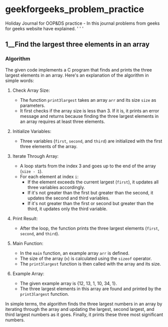 # geekforgeeks_problem_practice
Holiday Journal for OOP&amp;DS practice - In this journal problems from geeks for geeks website have explained. 
' ' '
## 1__Find the largest three elements in an array
### Algorithm 
The given code implements a C program that finds and prints the three largest elements in an array. Here's an explanation of the algorithm in simple words:

1. Check Array Size:
   - The function `print3largest` takes an array `arr` and its size `size` as parameters.
   - It first checks if the array size is less than 3. If it is, it prints an error message and returns because finding the three largest elements in an array requires at least three elements.

2. Initialize Variables:
   - Three variables (`first`, `second`, and `third`) are initialized with the first three elements of the array.

3. Iterate Through Array:
   - A loop starts from the index 3 and goes up to the end of the array (`size - 1`).
   - For each element at index `i`:
     - If the element exceeds the current largest (`first`), it updates all three variables accordingly.
     - If it's not greater than the first but greater than the second, it updates the second and third variables.
     - If it's not greater than the first or second but greater than the third, it updates only the third variable.

4. Print Result:
   - After the loop, the function prints the three largest elements (`first`, `second`, and `third`).

5. Main Function:
   - In the `main` function, an example array `arr` is defined.
   - The size of the array (`n`) is calculated using the `sizeof` operator.
   - The `print3largest` function is then called with the array and its size.

6. Example Array:
   - The given example array is {12, 13, 1, 10, 34, 1}.
   - The three largest elements in this array are found and printed by the `print3largest` function.

In simple terms, the algorithm finds the three largest numbers in an array by iterating through the array and updating the largest, second largest, and third largest numbers as it goes. Finally, it prints these three most significant numbers.
